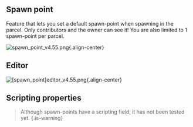 ## Spawn point

Feature that lets you set a default spawn-point when spawning in the parcel.
Only contributors and the owner can see it!
You are also limited to 1 spawn-point per parcel.

![spawn_point_v4.55.png](/features/spawn_point_v4.55.png){.align-center}

## Editor

![[spawn_point]editor_v4.55.png](/features/[spawn_point]editor_v4.55.png){.align-center}

## Scripting properties

> Although spawn-points have a scripting field, it has not been tested yet.
{.is-warning}
